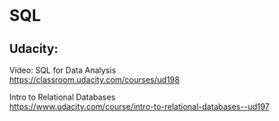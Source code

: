 # SQL
## Udacity:
Video:
SQL for Data Analysis
<br>https://classroom.udacity.com/courses/ud198

Intro to Relational Databases
<br>https://www.udacity.com/course/intro-to-relational-databases--ud197
